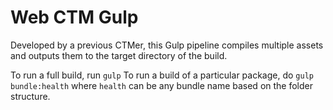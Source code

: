 # Web CTM Gulp

Developed by a previous CTMer, this Gulp pipeline compiles multiple assets and outputs them to the target directory of the build.

To run a full build, run `gulp`
To run a build of a particular package, do `gulp bundle:health` where `health` can be any bundle name based on the folder structure.
